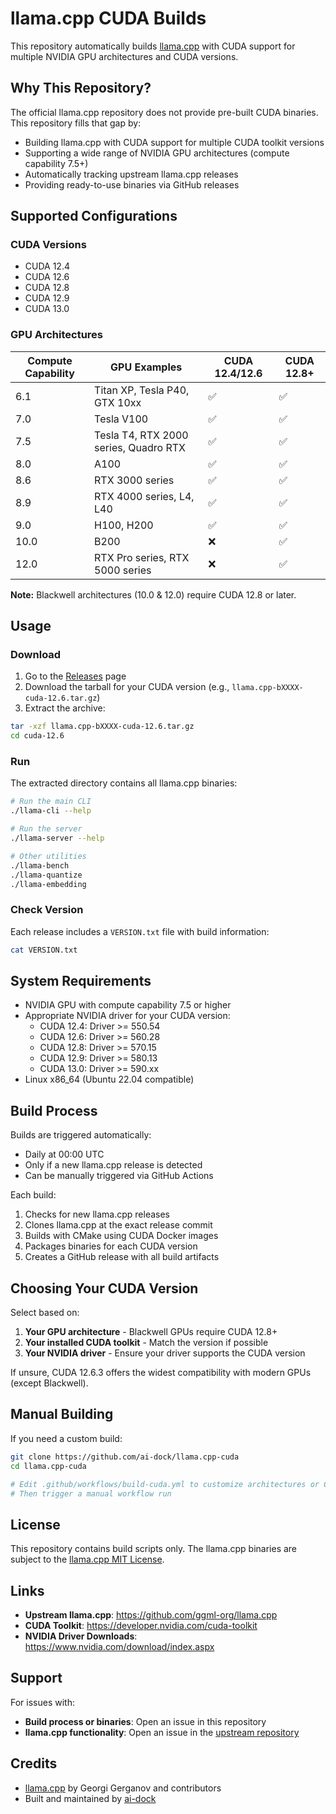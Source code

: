 # llama.cpp CUDA Builds

This repository automatically builds [llama.cpp](https://github.com/ggml-org/llama.cpp) with CUDA support for multiple NVIDIA GPU architectures and CUDA versions.

## Why This Repository?

The official llama.cpp repository does not provide pre-built CUDA binaries. This repository fills that gap by:

- Building llama.cpp with CUDA support for multiple CUDA toolkit versions
- Supporting a wide range of NVIDIA GPU architectures (compute capability 7.5+)
- Automatically tracking upstream llama.cpp releases
- Providing ready-to-use binaries via GitHub releases

## Supported Configurations

### CUDA Versions
- CUDA 12.4
- CUDA 12.6
- CUDA 12.8
- CUDA 12.9
- CUDA 13.0

### GPU Architectures

| Compute Capability | GPU Examples | CUDA 12.4/12.6 | CUDA 12.8+ |
|-------------------|--------------|----------------|------------|
| 6.1 | Titan XP, Tesla P40, GTX 10xx | ✅ | ✅ |
| 7.0 | Tesla V100 | ✅ | ✅ |
| 7.5 | Tesla T4, RTX 2000 series, Quadro RTX | ✅ | ✅ |
| 8.0 | A100 | ✅ | ✅ |
| 8.6 | RTX 3000 series | ✅ | ✅ |
| 8.9 | RTX 4000 series, L4, L40 | ✅ | ✅ |
| 9.0 | H100, H200 | ✅ | ✅ |
| 10.0 | B200 | ❌ | ✅ |
| 12.0 | RTX Pro series, RTX 5000 series | ❌ | ✅ |

**Note:** Blackwell architectures (10.0 & 12.0) require CUDA 12.8 or later.

## Usage

### Download

1. Go to the [Releases](../../releases) page
2. Download the tarball for your CUDA version (e.g., `llama.cpp-bXXXX-cuda-12.6.tar.gz`)
3. Extract the archive:

```bash
tar -xzf llama.cpp-bXXXX-cuda-12.6.tar.gz
cd cuda-12.6
```

### Run

The extracted directory contains all llama.cpp binaries:

```bash
# Run the main CLI
./llama-cli --help

# Run the server
./llama-server --help

# Other utilities
./llama-bench
./llama-quantize
./llama-embedding
```

### Check Version

Each release includes a `VERSION.txt` file with build information:

```bash
cat VERSION.txt
```

## System Requirements

- NVIDIA GPU with compute capability 7.5 or higher
- Appropriate NVIDIA driver for your CUDA version:
  - CUDA 12.4: Driver >= 550.54
  - CUDA 12.6: Driver >= 560.28
  - CUDA 12.8: Driver >= 570.15
  - CUDA 12.9: Driver >= 580.13
  - CUDA 13.0: Driver >= 590.xx
- Linux x86_64 (Ubuntu 22.04 compatible)

## Build Process

Builds are triggered automatically:
- Daily at 00:00 UTC
- Only if a new llama.cpp release is detected
- Can be manually triggered via GitHub Actions

Each build:
1. Checks for new llama.cpp releases
2. Clones llama.cpp at the exact release commit
3. Builds with CMake using CUDA Docker images
4. Packages binaries for each CUDA version
5. Creates a GitHub release with all build artifacts

## Choosing Your CUDA Version

Select based on:
1. **Your GPU architecture** - Blackwell GPUs require CUDA 12.8+
2. **Your installed CUDA toolkit** - Match the version if possible
3. **Your NVIDIA driver** - Ensure your driver supports the CUDA version

If unsure, CUDA 12.6.3 offers the widest compatibility with modern GPUs (except Blackwell).

## Manual Building

If you need a custom build:

```bash
git clone https://github.com/ai-dock/llama.cpp-cuda
cd llama.cpp-cuda

# Edit .github/workflows/build-cuda.yml to customize architectures or CUDA versions
# Then trigger a manual workflow run
```

## License

This repository contains build scripts only. The llama.cpp binaries are subject to the [llama.cpp MIT License](https://github.com/ggml-org/llama.cpp/blob/master/LICENSE).

## Links

- **Upstream llama.cpp**: https://github.com/ggml-org/llama.cpp
- **CUDA Toolkit**: https://developer.nvidia.com/cuda-toolkit
- **NVIDIA Driver Downloads**: https://www.nvidia.com/download/index.aspx

## Support

For issues with:
- **Build process or binaries**: Open an issue in this repository
- **llama.cpp functionality**: Open an issue in the [upstream repository](https://github.com/ggml-org/llama.cpp/issues)

## Credits

- [llama.cpp](https://github.com/ggml-org/llama.cpp) by Georgi Gerganov and contributors
- Built and maintained by [ai-dock](https://github.com/ai-dock)
